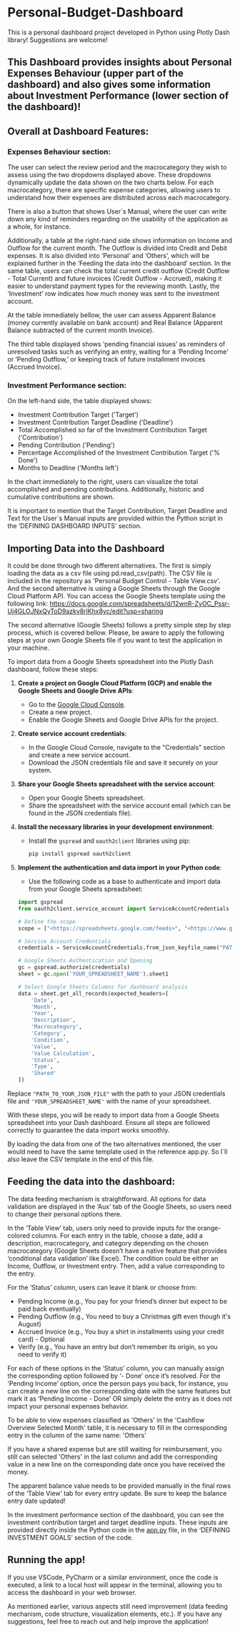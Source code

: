 # Personal-Budget-Dashboard
This is a personal dashboard project developed in Python using Plotly Dash library! Suggestions are welcome!

## This Dashboard provides insights about Personal Expenses Behaviour (upper part of the dashboard) and also gives some information about Investment Performance (lower section of the dashboard)!

## Overall at Dashboard Features:

### Expenses Behaviour section:

The user can select the review period and the macrocategory they wish to assess using the two dropdowns displayed above. These dropdowns dynamically update the data shown on the two charts below. For each macrocategory, there are specific expense categories, allowing users to understand how their expenses are distributed across each macrocategory.

There is also a button that shows User´s Manual, where the user can write down any kind of reminders regarding on the usability of the application as a whole, for instance.

Additionally, a table at the right-hand side shows information on Income and Outflow for the current month. The Outflow is divided into Credit and Debit expenses. It is also divided into ‘Personal’ and ‘Others’, which will be explained further in the ‘Feeding the data into the dashboard’ section. In the same table, users can check the total current credit outflow (Credit Outflow - Total Current) and future invoices (Credit Outflow - Accrued), making it easier to understand payment types for the reviewing month. Lastly, the ‘Investment’ row indicates how much money was sent to the investment account.

At the table immediately bellow, the user can assess Apparent Balance (money currently available on bank account) and Real Balance (Apparent Balance subtracted of the current month Invoice). 

The third table displayed shows ‘pending financial issues’ as reminders of unresolved tasks such as verifying an entry, waiting for a ‘Pending Income’ or ‘Pending Outflow,’ or keeping track of future installment invoices (Accrued Invoice).

### Investment Performance section:
On the left-hand side, the table displayed shows:

- Investment Contribution Target ('Target')
- Investment Contribution Target Deadline ('Deadline')
- Total Accomplished so far of the Investment Contribution Target ('Contribution')
- Pending Contribution ('Pending')
- Percentage Accomplished of the Investment Contribution Target ('% Done')
- Months to Deadline ('Months left')

In the chart immediately to the right, users can visualize the total accomplished and pending contributions. Additionally, historic and cumulative contributions are shown.

It is important to mention that the Target Contribution, Target Deadline and Text for the User´s Manual inputs are provided within the Python script in the ‘DEFINING DASHBOARD INPUTS’ section.

## Importing Data into the Dashboard
It could be done through two different alternatives. The first is simply loading the data as a csv file using pd.read_csv(path). The CSV file is included in the repository as 'Personal Budget Control - Table View.csv'.
And the second alternative is using a Google Sheets through the Google Cloud Platform API. You can access the Google Sheets template using the following link: https://docs.google.com/spreadsheets/d/12wnR-ZyOC_Pssr-Uj4GLOJNxQyToD9azkv8rjKhx8yc/edit?usp=sharing

The second alternative (Google Sheets) follows a pretty simple step by step process, which is covered bellow. Please, be aware to apply the following steps at your own Google Sheets file if you want to test the application in your machine.

To import data from a Google Sheets spreadsheet into the Plotly Dash dashboard, follow these steps:

1. **Create a project on Google Cloud Platform (GCP) and enable the Google Sheets and Google Drive APIs**:
    - Go to the [Google Cloud Console](https://console.cloud.google.com/).
    - Create a new project.
    - Enable the Google Sheets and Google Drive APIs for the project.
2. **Create service account credentials**:
    - In the Google Cloud Console, navigate to the "Credentials" section and create a new service account.
    - Download the JSON credentials file and save it securely on your system.
3. **Share your Google Sheets spreadsheet with the service account**:
    - Open your Google Sheets spreadsheet.
    - Share the spreadsheet with the service account email (which can be found in the JSON credentials file).
4. **Install the necessary libraries in your development environment**:
    - Install the `gspread` and `oauth2client` libraries using pip:
        
        ```bash
        pip install gspread oauth2client
        
        ```
        
5. **Implement the authentication and data import in your Python code**:
    - Use the following code as a base to authenticate and import data from your Google Sheets spreadsheet:
    
    ```python
    import gspread
    from oauth2client.service_account import ServiceAccountCredentials
    
    # Define the scope
    scope = ["<https://spreadsheets.google.com/feeds>", "<https://www.googleapis.com/auth/drive>"]
    
    # Service Account Credentials
    credentials = ServiceAccountCredentials.from_json_keyfile_name("PATH_TO_YOUR_JSON_FILE", scope)
    
    # Google Sheets Authentication and Opening
    gc = gspread.authorize(credentials)
    sheet = gc.open('YOUR_SPREADSHEET_NAME').sheet1
    
    # Select Google Sheets Columns for dashboard analysis
    data = sheet.get_all_records(expected_headers=[
        'Date',
        'Month',
        'Year',
        'Description',
        'Macrocategory',
        'Category',
        'Condition',
        'Value',
        'Value Calculation',
        'Status',
        'Type',
        'Shared'
    ])
    
    ```
    

Replace `"PATH_TO_YOUR_JSON_FILE"` with the path to your JSON credentials file and `'YOUR_SPREADSHEET_NAME'` with the name of your spreadsheet.

With these steps, you will be ready to import data from a Google Sheets spreadsheet into your Dash dashboard. Ensure all steps are followed correctly to guarantee the data import works smoothly.

By loading the data from one of the two alternatives mentioned, the user would need to have the same template used in the reference app.py. So I´ll also leave the CSV template in the end of this file.

## Feeding the data into the dashboard:
The data feeding mechanism is straightforward. All options for data validation are displayed in the ‘Aux’ tab of the Google Sheets, so users need to change their personal options there.

In the ‘Table View’ tab, users only need to provide inputs for the orange-colored columns. For each entry in the table, choose a date, add a description, macrocategory, and category depending on the chosen macrocategory (Google Sheets doesn’t have a native feature that provides ‘conditional data validation’ like Excel). The condition could be either an Income, Outflow, or Investment entry. Then, add a value corresponding to the entry.

For the ‘Status’ column, users can leave it blank or choose from:

- Pending Income (e.g., You pay for your friend’s dinner but expect to be paid back eventually)
- Pending Outflow (e.g., You need to buy a Christmas gift even though it's August)
- Accrued Invoice (e.g., You buy a shirt in installments using your credit card) - Optional
- Verify (e.g., You have an entry but don’t remember its origin, so you need to verify it)

For each of these options in the ‘Status’ column, you can manually assign the corresponding option followed by ‘- Done’ once it’s resolved. For the ‘Pending Income’ option, once the person pays you back, for instance, you can create a new line on the corresponding date with the same features but mark it as ‘Pending Income - Done’ OR simply delete the entry as it does not impact your personal expenses behavior. 

To be able to view expenses classified as 'Others' in the 'Cashflow Overview Selected Month' table, it is necessary to fill in the corresponding entry in the column of the same name: 'Others'

If you have a shared expense but are still waiting for reimbursement, you still can selected 'Others' in the last column and add the corresponding value in a new line on the corresponding date once you have received the money.

The apparent balance value needs to be provided manually in the final rows of the ‘Table View’ tab for every entry update. Be sure to keep the balance entry date updated!

In the investment performance section of the dashboard, you can see the investment contribution target and target deadline inputs. These inputs are provided directly inside the Python code in the [app.py](http://app.py/) file, in the ‘DEFINING INVESTMENT GOALS’ section of the code.

## Running the app!
If you use VSCode, PyCharm or a similar environment, once the code is executed, a link to a local host will appear in the terminal, allowing you to access the dashboard in your web browser.

As mentioned earlier, various aspects still need improvement (data feeding mechanism, code structure, visualization elements, etc.). If you have any suggestions, feel free to reach out and help improve the application!

